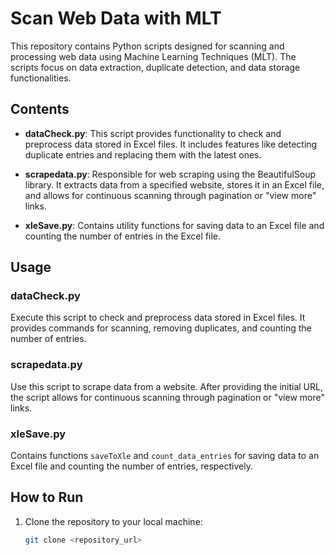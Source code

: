 # Scan Web Data with MLT

This repository contains Python scripts designed for scanning and processing web data using Machine Learning Techniques (MLT). The scripts focus on data extraction, duplicate detection, and data storage functionalities.

## Contents

- **dataCheck.py**: This script provides functionality to check and preprocess data stored in Excel files. It includes features like detecting duplicate entries and replacing them with the latest ones.

- **scrapedata.py**: Responsible for web scraping using the BeautifulSoup library. It extracts data from a specified website, stores it in an Excel file, and allows for continuous scanning through pagination or "view more" links.

- **xleSave.py**: Contains utility functions for saving data to an Excel file and counting the number of entries in the Excel file.

## Usage

### dataCheck.py
Execute this script to check and preprocess data stored in Excel files. It provides commands for scanning, removing duplicates, and counting the number of entries.

### scrapedata.py
Use this script to scrape data from a website. After providing the initial URL, the script allows for continuous scanning through pagination or "view more" links.

### xleSave.py
Contains functions `saveToXle` and `count_data_entries` for saving data to an Excel file and counting the number of entries, respectively.

## How to Run

1. Clone the repository to your local machine:
   ```bash
   git clone <repository_url>
